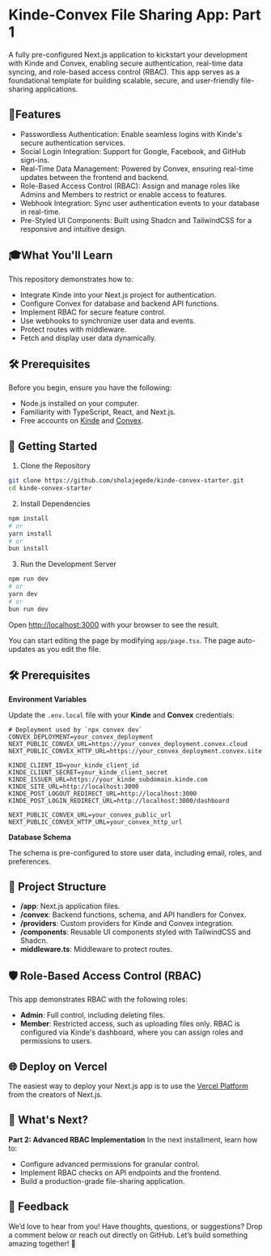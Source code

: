 # Kinde-Convex File Sharing App: Part 1
A fully pre-configured Next.js application to kickstart your development with Kinde and Convex, enabling secure authentication, real-time data syncing, and role-based access control (RBAC). This app serves as a foundational template for building scalable, secure, and user-friendly file-sharing applications.

## 🚀Features
- Passwordless Authentication: Enable seamless logins with Kinde's secure authentication services.
- Social Login Integration: Support for Google, Facebook, and GitHub sign-ins.
- Real-Time Data Management: Powered by Convex, ensuring real-time updates between the frontend and backend.
- Role-Based Access Control (RBAC): Assign and manage roles like Admins and Members to restrict or enable access to features.
- Webhook Integration: Sync user authentication events to your database in real-time.
- Pre-Styled UI Components: Built using Shadcn and TailwindCSS for a responsive and intuitive design.

## 🎓What You'll Learn
This repository demonstrates how to:
- Integrate Kinde into your Next.js project for authentication.
- Configure Convex for database and backend API functions.
- Implement RBAC for secure feature control.
- Use webhooks to synchronize user data and events.
- Protect routes with middleware.
- Fetch and display user data dynamically.

## 🛠️ Prerequisites
Before you begin, ensure you have the following:
- Node.js installed on your computer.
- Familiarity with TypeScript, React, and Next.js.
- Free accounts on [Kinde](https://kinde.com) and [Convex](https://www.convex.dev).

## 🔧 Getting Started
1. Clone the Repository
```bash
git clone https://github.com/sholajegede/kinde-convex-starter.git
cd kinde-convex-starter
```
2. Install Dependencies
```bash
npm install
# or
yarn install
# or
bun install
```
3. Run the Development Server
```bash
npm run dev
# or
yarn dev
# or
bun run dev
```
Open [http://localhost:3000](http://localhost:3000) with your browser to see the result.

You can start editing the page by modifying `app/page.tsx`. The page auto-updates as you edit the file.

## 🛠️ Prerequisites
**Environment Variables**

Update the `.env.local` file with your **Kinde** and **Convex** credentials:
```
# Deployment used by `npx convex dev`
CONVEX_DEPLOYMENT=your_convex_deployment
NEXT_PUBLIC_CONVEX_URL=https://your_convex_deployment.convex.cloud
NEXT_PUBLIC_CONVEX_HTTP_URL=https://your_convex_deployment.convex.site

KINDE_CLIENT_ID=your_kinde_client_id
KINDE_CLIENT_SECRET=your_kinde_client_secret
KINDE_ISSUER_URL=https://your_kinde_subdomain.kinde.com
KINDE_SITE_URL=http://localhost:3000
KINDE_POST_LOGOUT_REDIRECT_URL=http://localhost:3000
KINDE_POST_LOGIN_REDIRECT_URL=http://localhost:3000/dashboard

NEXT_PUBLIC_CONVEX_URL=your_convex_public_url
NEXT_PUBLIC_CONVEX_HTTP_URL=your_convex_http_url
```
**Database Schema**

The schema is pre-configured to store user data, including email, roles, and preferences.

## 📂 Project Structure
- **/app**: Next.js application files.
- **/convex**: Backend functions, schema, and API handlers for Convex.
- **/providers**: Custom providers for Kinde and Convex integration.
- **/components**: Reusable UI components styled with TailwindCSS and Shadcn.
- **middleware.ts**: Middleware to protect routes.

## 🛡️ Role-Based Access Control (RBAC)
This app demonstrates RBAC with the following roles:
- **Admin**: Full control, including deleting files.
- **Member**: Restricted access, such as uploading files only.
RBAC is configured via Kinde's dashboard, where you can assign roles and permissions to users.

## 🌐 Deploy on Vercel
The easiest way to deploy your Next.js app is to use the [Vercel Platform](https://vercel.com/new?utm_medium=default-template&filter=next.js&utm_source=create-next-app&utm_campaign=create-next-app-readme) from the creators of Next.js.

## 📝 What's Next?
**Part 2: Advanced RBAC Implementation**
In the next installment, learn how to:
- Configure advanced permissions for granular control.
- Implement RBAC checks on API endpoints and the frontend.
- Build a production-grade file-sharing application.

## 💬 Feedback
We’d love to hear from you!
Have thoughts, questions, or suggestions? Drop a comment below or reach out directly on GitHub. Let’s build something amazing together! 🚀


